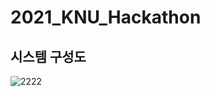 # 2021_KNU_Hackathon

## 시스템 구성도
![2222](https://user-images.githubusercontent.com/59030198/126280221-e8dee804-ac06-47fc-bf51-afe20c97ab4b.jpg)

